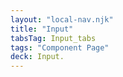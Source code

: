 ```yaml
---
layout: "local-nav.njk"
title: "Input"
tabsTag: Input_tabs
tags: "Component Page"
deck: Input.
---
```

